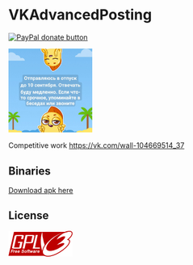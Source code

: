 # VKAdvancedPosting

<p>
  <a href="https://www.paypal.me/mrcpp" title="Donate to this project using Paypal">
    <img src="https://img.shields.io/badge/paypal-donate-green.svg" alt="PayPal donate button" height="18"/>
  </a>
</p>

<img src="art/post.jpg" width="33%">

Competitive work https://vk.com/wall-104669514_37

## Binaries

[Download apk here](https://github.com/androidovshchik/VKAdvancedPosting/releases)

## License

<img src="art/gplv3-127x51.png">
